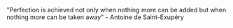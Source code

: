 "Perfection is achieved not only when nothing more can be added but when nothing more can be taken away" - Antoine de Saint-Exupéry
